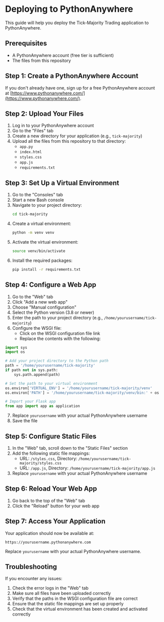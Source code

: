 # Deploying to PythonAnywhere

This guide will help you deploy the Tick-Majority Trading application to PythonAnywhere.

## Prerequisites

- A PythonAnywhere account (free tier is sufficient)
- The files from this repository

## Step 1: Create a PythonAnywhere Account

If you don't already have one, sign up for a free PythonAnywhere account at [https://www.pythonanywhere.com/](https://www.pythonanywhere.com/).

## Step 2: Upload Your Files

1. Log in to your PythonAnywhere account
2. Go to the "Files" tab
3. Create a new directory for your application (e.g., `tick-majority`)
4. Upload all the files from this repository to that directory:
   - `app.py`
   - `index.html`
   - `styles.css`
   - `app.js`
   - `requirements.txt`

## Step 3: Set Up a Virtual Environment

1. Go to the "Consoles" tab
2. Start a new Bash console
3. Navigate to your project directory:
   ```bash
   cd tick-majority
   ```
4. Create a virtual environment:
   ```bash
   python -m venv venv
   ```
5. Activate the virtual environment:
   ```bash
   source venv/bin/activate
   ```
6. Install the required packages:
   ```bash
   pip install -r requirements.txt
   ```

## Step 4: Configure a Web App

1. Go to the "Web" tab
2. Click "Add a new web app"
3. Choose "Manual configuration"
4. Select the Python version (3.8 or newer)
5. Enter the path to your project directory (e.g., `/home/yourusername/tick-majority`)
6. Configure the WSGI file:
   - Click on the WSGI configuration file link
   - Replace the contents with the following:

```python
import sys
import os

# Add your project directory to the Python path
path = '/home/yourusername/tick-majority'
if path not in sys.path:
    sys.path.append(path)

# Set the path to your virtual environment
os.environ['VIRTUAL_ENV'] = '/home/yourusername/tick-majority/venv'
os.environ['PATH'] = '/home/yourusername/tick-majority/venv/bin:' + os.environ['PATH']

# Import your Flask app
from app import app as application
```

7. Replace `yourusername` with your actual PythonAnywhere username
8. Save the file

## Step 5: Configure Static Files

1. In the "Web" tab, scroll down to the "Static Files" section
2. Add the following static file mappings:
   - URL: `/styles.css`, Directory: `/home/yourusername/tick-majority/styles.css`
   - URL: `/app.js`, Directory: `/home/yourusername/tick-majority/app.js`
3. Replace `yourusername` with your actual PythonAnywhere username

## Step 6: Reload Your Web App

1. Go back to the top of the "Web" tab
2. Click the "Reload" button for your web app

## Step 7: Access Your Application

Your application should now be available at:
```
https://yourusername.pythonanywhere.com
```

Replace `yourusername` with your actual PythonAnywhere username.

## Troubleshooting

If you encounter any issues:

1. Check the error logs in the "Web" tab
2. Make sure all files have been uploaded correctly
3. Verify that the paths in the WSGI configuration file are correct
4. Ensure that the static file mappings are set up properly
5. Check that the virtual environment has been created and activated correctly
